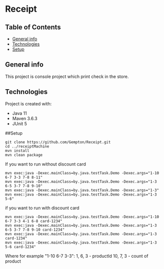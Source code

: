 # Receipt

## Table of Contents

* [General info](#general-info)
* [Technologies](#technologies)
* [Setup](#setup)

## General info
This project is console project which print check in the store.

## Technologies
Project is created with:
* Java 11
* Maven 3.6.3
* JUnit 5

##Setup
```
git clone https://github.com/Gempton/Receipt.git
cd ../receiptMachine
mvn install
mvn clean package
```

If you want to run without discount card
```
mvn exec:java -Dexec.mainClass=by.java.testTask.Demo -Dexec.args="1-10 6-7 3-3 7-8 8-11"
mvn exec:java -Dexec.mainClass=by.java.testTask.Demo -Dexec.args="1-3 6-5 3-7 7-8 9-10"
mvn exec:java -Dexec.mainClass=by.java.testTask.Demo -Dexec.args="1-3"
mvn exec:java -Dexec.mainClass=by.java.testTask.Demo -Dexec.args="1-3 5-6"
```

if you want to run with discount card
```
mvn exec:java -Dexec.mainClass=by.java.testTask.Demo -Dexec.args="1-10 6-7 3-3 4-1 6-8 card-1234"
mvn exec:java -Dexec.mainClass=by.java.testTask.Demo -Dexec.args="1-3 6-5 3-7 7-8 9-10 card-1234"
mvn exec:java -Dexec.mainClass=by.java.testTask.Demo -Dexec.args="1-3 card-1234"
mvn exec:java -Dexec.mainClass=by.java.testTask.Demo -Dexec.args="1-3 5-6 card-1234"
```
Where for example "1-10 6-7 3-3":
1, 6, 3 - productId
10, 7, 3 - count of product

